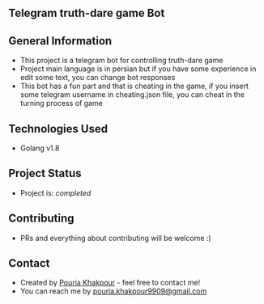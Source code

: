 ## Telegram truth-dare game Bot

## General Information
- This project is a telegram bot for controlling truth-dare game
- Project main language is in persian but if you have some experience in edit some text, you can change bot responses
- This bot has a fun part and that is cheating in the game, if you insert some telegram username in cheating.json file, you can cheat in the turning process of game

## Technologies Used
- Golang v1.8

## Project Status
- Project is: _completed_

## Contributing
- PRs and everything about contributing will be welcome :)

## Contact
- Created by [Pouria Khakpour](https://github.com/0ne-zero) - feel free to contact me!
- You can reach me by pouria.khakpour9909@gmail.com
